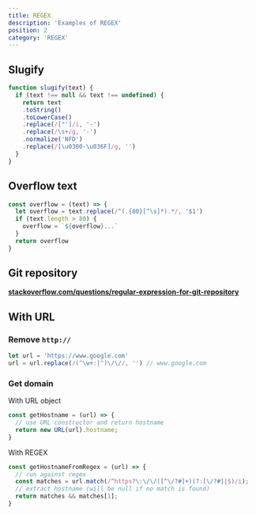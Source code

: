 ```yaml
---
title: REGEX
description: 'Examples of REGEX'
position: 2
category: 'REGEX'
---
```


## Slugify

```js
function slugify(text) {
  if (text !== null && text !== undefined) {
    return text
    .toString()
    .toLowerCase()
    .replace(/["']/i, '-')
    .replace(/\s+/g, '-')
    .normalize('NFD')
    .replace(/[\u0300-\u036F]/g, '')
  }
}
```

## Overflow text

```js
const overflow = (text) => {
  let overflow = text.replace(/^(.{80}[^\s]*).*/, '$1')
  if (text.length > 80) {
    overflow = `${overflow}...`
  }
  return overflow
}
```

## Git repository

[**stackoverflow.com/questions/regular-expression-for-git-repository**](https://stackoverflow.com/questions/2514859/regular-expression-for-git-repository/22312124)

## With URL

### Remove `http://`

```js
let url = 'https://www.google.com'
url = url.replace(/(^\w+:|^)\/\//, '') // www.google.com
```

### Get domain

With URL object

```js
const getHostname = (url) => {
  // use URL constructor and return hostname
  return new URL(url).hostname;
}
```

With REGEX

```js
const getHostnameFromRegex = (url) => {
  // run against regex
  const matches = url.match(/^https?\:\/\/([^\/?#]+)(?:[\/?#]|$)/i);
  // extract hostname (will be null if no match is found)
  return matches && matches[1];
}
```
